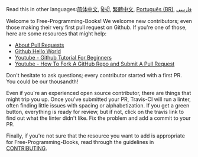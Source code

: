 Read this in other languages:[简体中文](HOWTO-zh.md), [हिन्दी](HOWTO-hi.md), [繁體中文](HOWTO-zh-TW.md), [Português (BR)](HOWTO.pt_BR.md), [فارسی](HOWTO-fa_IR.md)

Welcome to Free-Programming-Books! We welcome new contributors; even those making their very first pull request on Github. If you're one of those, here are some resources that might help:

* [About Pull Requests](https://help.github.com/articles/about-pull-requests/)
* [Github Hello World](https://guides.github.com/activities/hello-world/)
* [Youtube - Github Tutorial For Beginners](https://www.youtube.com/watch?v=0fKg7e37bQE)
* [Youtube - How To Fork A GitHub Repo and Submit A Pull Request](https://www.youtube.com/watch?v=G1I3HF4YWEw)


Don't hesitate to ask questions; every contributor started with a first PR. You could be our thousandth!

Even if you're an experienced open source contributor, there are things that might trip you up. Once you've submitted your PR, Travis-CI will run a linter, often finding little issues with spacing or alphabetization. If you get a green button, everything is ready for review, but if not, click on the travis link to find out what the linter didn't like. Fix the problem and add a commit to your PR.

Finally, if you're not sure that the resource you want to add is appropriate for Free-Programming-Books, read through the guidelines in [CONTRIBUTING](/CONTRIBUTING.md).
